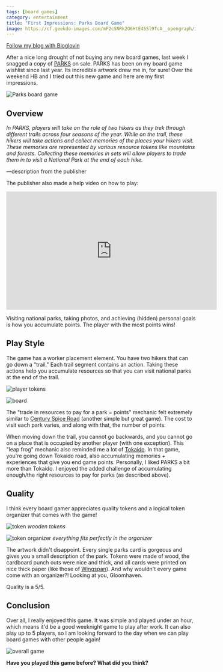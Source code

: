 ```yaml
---
tags: [board games]
category: entertainment
title: "First Impressions: Parks Board Game"
image: https://cf.geekdo-images.com/mF2cSNRk2O6HtE45Sl9TcA__opengraph/img/uoYOX2JqGtmeJ6o5wMmfypahWEs=/fit-in/1200x630/filters:strip_icc()/pic4852372.jpg
---
```

<a href="https://www.bloglovin.com/blog/20908801/?claim=8ynbbqee87x">Follow my blog with Bloglovin</a>

After a nice long drought of not buying any new board games, last week I snagged a copy of [PARKS](https://amzn.to/3eCbbNo) on sale. PARKS has been on my board game wishlist since last year. Its incredible artwork drew me in, for sure! Over the weekend HB and I tried out this new game and here are my first impressions.

![Parks board game](https://lh3.googleusercontent.com/mNwErhWM7LRrxePCiWjSxzARPKt572yt-I_NLtDK-9hG4WnP3DnQ5cMCvLM7Qu8M3ZRLxYYHQnT92sgjIc2vkN_7KKNdptbzenhuRLw7R-6h0qSal4MPTYJwGhUgj3ppfItZca5vUK03DM5VGUqHidgz-oY7oiw2O7bmBgIkeqObasYNCFSL-zqpBO_hRr5IZBX1MGicNcHXAmmemdwT0jdewW2Mln-quL_-0vjKBwDvPSvLfjeJ0BWnyuFqGk2atDpkmW6m1ZJ3P5Gr6AsMXdIPDHm7HUu8PP23f0pu5hSV0XZ49_Ej3Uz7X7HoWvVVILrSxhhSQFGhfKuGa4nXKz1xs6-sIGDA_B3GTO2q7NsnFDc6aOnRB-GhdDcnZFCP3SxVkrjhvYm91TrMbfrlv0x6mb-VCMNBAMwITCAwBaSbbRpfbqHNgztIOsTOq0hU7I0uM_-KXC-AmDw1P-UPOwwWBEATaSwNEiOaykff47uIsLmxl0wX9f057yN-JjAa0bizR1ji_2bmuk_nrqrDRvF2EIe8uiOBeUyKAbvWs-mwkT-L_u_cuW-rHEglcH38BwuLIr6Fz7VrekL19NITLbrzPbR8giGF46GH2mF1OS2L2WH8Kp-EfHyg4T_sPJwRxx5NxfIzMR_zsgTsBoZYU_Epm54gJaSsKjA9r3nBlsCUkM0CuReM2tpTcJJnLp0g3XBnRmPICSBKiTZHAJ2rHY-g28uVRtQumgEP01Ip-ijGSHT1biuNxL4_jb4ud8nBXCbE8u7_JySPiVcQlgQ=w772-h1029-no?authuser=0)

## Overview
*In PARKS, players will take on the role of two hikers as they trek through different trails across four seasons of the year. While on the trail, these hikers will take actions and collect memories of the places your hikers visit. These memories are represented by various resource tokens like mountains and forests. Collecting these memories in sets will allow players to trade them in to visit a National Park at the end of each hike.*

—description from the publisher

The publisher also made a help video on how to play:

<iframe width="560" height="315" src="https://www.youtube.com/embed/q6mj3twQf6w" frameborder="0" allow="accelerometer; autoplay; clipboard-write; encrypted-media; gyroscope; picture-in-picture" allowfullscreen></iframe>

Visiting national parks, taking photos, and achieving (hidden) personal goals is how you accumulate points. The player with the most points wins!

## Play Style
The game has a worker placement element. You have two hikers that can go down a "trail." Each trail segment contains an action. Taking these actions help you accumulate resources so that you can visit national parks at the end of the trail.

![player tokens](https://lh3.googleusercontent.com/m2c0i2l9RRH6ynQpQXq7pIIs_2Q6-Wfun1rh8jlcJlkped4UBVTdqtUsembimk2aN0gW7sxustyohhE378_QNmpLfVBc0ZaXpjoCwzIxsJ_VFA7XdhFGtxUqifA5k0wy-zSsE1Zq8DtNvS_OulkBxTM5KQrQt_5d5v6brUXww85n7_LoRRXSqdx-u8Esk4OV0w3TroMlULFKevgcmGUL9NkJ8oGBc6A1m58_Cc96v14WHB3Ergomz4nvv2pdUlboIK3IukDZgd9f6hiI16pCtl74DY4SpJsiFKq_4v_lzUcOGeRu9hThizQr4PNmNMz1wdBjxVlxcT2S7NCbImca29J_t3x-P6y1VPQnSyPQJJuVGuLqYawmcAj38s3UyFVIMhCVSzLtsPVcBsasmzULMnAJIe0Gi46qf7keg0RcemRn7zWGQkDSkZoXYxsOjzkyU232WbeByLBdptxTrIGV2Jd46oFHXD0G3gW4jB_Ja3yzDKcoPz3VoQuLsWqvpXV8unusqy2g8LBVl4DJy7SH2Qv8U1Fcevklkx71GZYbNDyLgr6fHb8cj5ooqOFLTM_5ij-kIpbknoZL3v2fJQDuCrwlfHIGt_69TC_sYmhZQD2dGEcz22ECt2RbVuMrricLHo-SuSakGW7Y7ObtPwVIXbIvFQIVVk4_3kPYDkbl4ABoS-OiCzY2eh2q63805mEwYcBibJKgWpXOc8nn-6Ro8QGfN4pQ9An24DKHdoQ8hOd-SOfASOKZERz-ppUpLigeG7pMVxsxYLg2OM6NkCM=w1372-h1029-no?authuser=0)

![board](https://lh3.googleusercontent.com/ZmfsOisV_EaYk_AT26Ebhtj0suyU5QzqW5DVFuh-pxmTmM8BZkdkpJTCsqSmkf7dSc6T1eSvahVQXqwl_bE9xL2SU4TYoNQSWgrMtCcQ9sDZLsPqoULHTpBFaGysMD1kqQp9YzBaujcMDui9aRNzA3pb6yflPIHhPtu19XyboyVHAkD4UYlsQp8DGQZe47M71L1gDwEZvPzF_5urn7QpzUi7cjX_fEZvejYd67qIzk8z2noTvPsooet1TsdUaZ6Le9CBSnYviz35eYu5KfNoiB6cd-YShP5G_5LhVXrp_g2-c-KDc98JkAZKCzxqq01HPHGjW_lQ6r0YSdRsGbzpVXHNkeSAHBdUnH6TBY4weTXieVKrONtEjSRi6cXpITUtHNCwjqB6dpvyj_nB_69EUCaTLU-NLMA8Zd8gOXKNEpHS2_jEHHKL7brTVyEzmxzN7HjXsHzdpyAF8_u-BPg__O2cxCDnU7uAdYwU58YDoQk2iWrOXe6PF__ZcTOJXcFrEXyrTWO61UAg5PQ37ZrkUOelAOYnTuIqmDj8eSqIa9zLUdRJzVaWMa6Lj-4YSnFXyxS7NMUqNtnj3aMbFE8k9eSsvc6pZ1ISEQbHbWMEo0kcGcXY-2NWr3RlDxZuIHJ5aQtSSShBKe9yvQFlhrxRCuDC50s7eFP4nGV8FWfdtGykyFI5Te6KPJ7AfB8TXinVyhgDgkEgX0IJT6X70SMWWIFOzkp6b_BsiXtRD_QTjGshLQqcD9hi6o6eje3E8C44WpPlxkx42tNyebw9Bhg=w1372-h1029-no?authuser=0)

The "trade in resources to pay for a park = points" mechanic felt extremely similar to [Century Spice Road](https://amzn.to/2OR3Aj7) (another simple but great game). The cost to visit each park varies, and along with that, the number of points.

When moving down the trail, you cannot go backwards, and you cannot go on a place that is occupied by another player (with one exception). This "leap frog" mechanic also reminded me a lot of [Tokaido](https://amzn.to/2OXsKg8). In that game, you're going down Tokaido road, also accumulating memories + experiences that give you end game points. Personally, I liked PARKS a bit more than Tokaido. I enjoyed the added challenge of accumulating enough/the right resources to pay for parks (as described above).

## Quality
I think every board gamer appreciates quality tokens and a logical token organizer that comes with the game!

![token](https://lh3.googleusercontent.com/ZeSsQcUpfPj6uGSRW6JBDJM6NhtFtijYEnSz1nX9Hfu1PJ-yeNFiWpOOXRJnfZLtCm3o5Fn5wu58yi24yO5sbUUnv6uCnVI5AZZ6cWEnrVJf-SOawAyAJcFczv3z6EEdBv-Ou3VkIS5bpexxRY-ow07GoJdsO39ayUUTQ4s8iKoUZZPM12XQt6ujJ11WoxRHngkCKDg83jXz5G-GQknPBzPpNIFosmV8vFhTCSP0TOyDZ9V_j3HyonpcBrQGdZsScGmWY4LmRb95F3YSktmYfOHKSSZa8E4ZXDNIsEfjvIby5vvx-waGjzlEuxkOn7nSaC0sNhyBT1qdqDUuysHXU7yi6BTTtaw0SvIl_KOTyga2OD-n8dTmC97zsj-yc6nQZDy9YLGNl5zWM0PF1LwmlJYeZAK77uGnaCNbMXtSbm3chFEdLL5fIMxtZaeSFROUNCLNVQpBCsgZgubYCWD5_SGIh8TaxiJfcS7bKl3E0vYnvFFOaTWr-xRP1vPTSz9g40CZDW_cGzlW32nj9CI78V14S9yVNwTQcW1kGxAMALRhAkLYje2SfZ3ASm6Y7yOPJgnqYOxXvoxkTOLzyGFkVf_ioFNpfuMYw5ci1NMgQP8i1npDGw21Zhl7eYu0i8KZBwfjQ6SZVIy7hrkk7AFqczxY2Ljd49uJvea-iJG3KGqT3QKAsm9Ok0xujnz5nZ__PH6Ck85W7zD0jWvL2IrlvLcrv3n4gn90QD_s734oPgi5k_6znnbBH24CEwpRtjLjHGQ87-dhMGmi5EO1jz4=w1372-h1029-no?authuser=0)
*wooden tokens*

![token organizer](https://lh3.googleusercontent.com/4Z98HUIoy8Wgao6gzNvQVcy3c4G3f3offsWQc0Enwh1Ee_MySzmwWlMB8kWyCfmOXAotmUO021VfyZzNFYqrVb2bsY8CxG63sdPT1jjTs4esdYy_Ce5dgWKltoFtXIi1AYQV96Phvh0QTd2IQjSQrWycRQX4FKjccYL2cP7h-eDzQ0e8lIcvUyAYbkveB6YkFXHF7FM7fWzyUzC4u-hNLhbnEy_zALK4oKP1LEjmH-FEZ9HKMqjYtlg4LML3XP2HFrKyhU10EcXI63X9uogvoElQW7XA4zPrM8adzWvRqVBo_szwqwUH4JUQVv5SAoF1rYqfzy_M__m6xxRsEiNF32rrrnvcdpYfOT-MfzTnKnBTR0ccHT7nMgzp2A98ByMeFW1YUfB3cN-D9Dtgi8Zpz37uDbFlEpe_sm_6iKXtEAIKQu0BJxLEgfRu79UA7sWXDYtlYTu2K-cpPCWpWvP7eYhuz5nOdTkWQFaRFo2y1jwOZG-GhgdDoTu-Ka1D2-JcGiQibIDusRUFmVR6X5PIiQEd_V_280y-Zhs8oRllixzph8E13bojxOhOrDs_TwOflc29rB8TFWLMknraKUQCFaYeTbRSSUfgVZbZ-c2Lwh3EwwaYPbFs_DNmeRmfGfBXbTV2xCrbOmVXkGOOZfI_AqXIAOxUBaJBujmAp9iug2PuH6mxxGckWEGZY-qDuH7Z5KfS6S-1P3U1p2egnoh0k5Wt_BlPoLSeZVW8vtTM67qh42rTlFUFPj9KDlfB6Oh3sKEi6WDFIK85BvKcs9U=w772-h1029-no?authuser=0)
*everything fits perfectly in the organizer*

The artwork didn't disappoint. Every single parks card is gorgeous and gives you a small description of the park. Tokens were made of wood, the cardboard punch outs were nice and thick, and all cards were printed on nice thick paper (like those of [Wingspan](https://amzn.to/3vvtHgc)). And why wouldn't every game come with an organizer?! Looking at you, Gloomhaven.

Quality is a 5/5.

## Conclusion
Over all, I really enjoyed this game. It was simple and played under an hour, which means it'd be a good weeknight game to play after work. It can also play up to 5 players, so I am looking forward to the day when we can play board games with other people again!

![overall game](https://lh3.googleusercontent.com/daaaK8UQjwpRNB8ASOajlw2PCVT72sEhZVBEodZIQfAIiQr8EK-QzkvCyaSWZ3wqpWF9NTyXCvbLJLx2obNQDdc5T8Ap9eAazlrpZg3LLw7W6Zibrzjvi4lRn2UmaSMBKw17wCTzdmZ6vWF9mRWqBUFhV5q4itfBX25yM-SG_8CZZBUEErwOXp-Qp5hMACSidk8V9os6IEZW0QtrMb1DAV4AiFnpHKrlh9ZYcVOZQjnQ2rwbCzOQmZTO0KXevm8OQGNhohKSjkn2l-KD4w7XpgkJWt1TITS4B2LMGF2kGKMlMan8Sai0ZWlNX60YWl3up5uiMUc-tFqyXKximlHeSptozq0LFWUDLkAawb3xkgKkGuyJLY5dXF00wQTBmJqEFSKccLyRT-6XFZkcYzbUvPA6wcvbXFDSf8Keech6Q4yrFaDPCeQciGbqRurlGO0SST4sLxlyh1PO-IeWyeBDCZX-BN5s_WOvomq_7I0uBUxD-EleXbvr5zlCIGuqLmMn7YeH3EVt-z2qaYKMHAUFH_8QNwc4Nn1xLKszwaB-bIMWV1gwuNmZkX37UhQz1Lgg-CnDPrSqKUugTOWRPxWAe1hfI8eqhaX9yr_BmlO02NnJFqaSL5K7AJuuDVk8ujeX5oCR3N5j2V-prGwaS4EQVoYyjy5HlLrmsLVFSmkosu5A7-YpXnaJyUgtkxh9bF5H9Kbx6X01H-4Hz8Bxo6qBEmR72Xxzb_PALlaZvseaZis3Wg3tzh1UTWJnBK_SXrim3X2beSHFN5Jq6Eox0rk=w772-h1029-no?authuser=0)

**Have you played this game before? What did you think?**